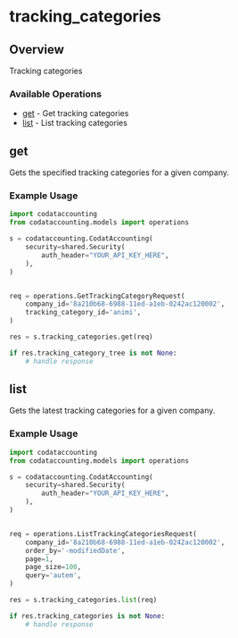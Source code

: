 # tracking_categories

## Overview

Tracking categories

### Available Operations

* [get](#get) - Get tracking categories
* [list](#list) - List tracking categories

## get

Gets the specified tracking categories for a given company.

### Example Usage

```python
import codataccounting
from codataccounting.models import operations

s = codataccounting.CodatAccounting(
    security=shared.Security(
        auth_header="YOUR_API_KEY_HERE",
    ),
)


req = operations.GetTrackingCategoryRequest(
    company_id='8a210b68-6988-11ed-a1eb-0242ac120002',
    tracking_category_id='animi',
)

res = s.tracking_categories.get(req)

if res.tracking_category_tree is not None:
    # handle response
```

## list

Gets the latest tracking categories for a given company.

### Example Usage

```python
import codataccounting
from codataccounting.models import operations

s = codataccounting.CodatAccounting(
    security=shared.Security(
        auth_header="YOUR_API_KEY_HERE",
    ),
)


req = operations.ListTrackingCategoriesRequest(
    company_id='8a210b68-6988-11ed-a1eb-0242ac120002',
    order_by='-modifiedDate',
    page=1,
    page_size=100,
    query='autem',
)

res = s.tracking_categories.list(req)

if res.tracking_categories is not None:
    # handle response
```
